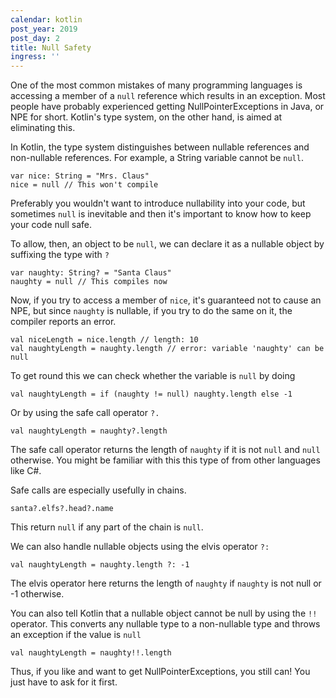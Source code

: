 ```yaml
---
calendar: kotlin
post_year: 2019
post_day: 2
title: Null Safety
ingress: ''
---
```

One of the most common mistakes of many programming languages is accessing a member of a `null` reference which results in an exception. Most people have probably experienced getting NullPointerExceptions in Java, or NPE for short. Kotlin's type system, on the other hand, is aimed at eliminating this.

In Kotlin, the type system distinguishes between nullable references and non-nullable references. For example, a String variable cannot be `null`.

```
var nice: String = "Mrs. Claus"
nice = null // This won't compile
```

Preferably you wouldn't want to introduce nullability into your code, but sometimes `null` is inevitable and then it's important to know how to keep your code null safe.

To allow, then, an object to be `null`, we can declare it as a nullable object by suffixing the type with `?`

```
var naughty: String? = "Santa Claus"
naughty = null // This compiles now
```

Now, if you try to access a member of `nice`, it's guaranteed not to cause an NPE, but since `naughty` is nullable, if you try to do the same on it, the compiler reports an error.

```
val niceLength = nice.length // length: 10
val naughtyLength = naughty.length // error: variable 'naughty' can be null
```

To get round this we can check whether the variable is `null` by doing

```
val naughtyLength = if (naughty != null) naughty.length else -1
```

Or by using the safe call operator `?.`

```
val naughtyLength = naughty?.length
```

The safe call operator returns the length of `naughty` if it is not `null` and `null` otherwise. You might be familiar with this this type of from other languages like C#.

Safe calls are especially usefully in chains.

```
santa?.elfs?.head?.name
```

This return `null` if any part of the chain is `null`.

We can also handle nullable objects using the elvis operator `?:`

```
val naughtyLength = naughty.length ?: -1
```

The elvis operator here returns the length of `naughty` if `naughty` is not null or -1 otherwise.

You can also tell Kotlin that a nullable object cannot be null by using the `!!` operator. This converts any nullable type to a non-nullable type and throws an exception if the value is `null`

```
val naughtyLength = naughty!!.length
```

Thus, if you like and want to get NullPointerExceptions, you still can! You just have to ask for it first.

